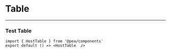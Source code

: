# Table 


---

### Test Table

```tsx
import { HostTable } from '@pea/components'
export default () => <HostTable  />
```
